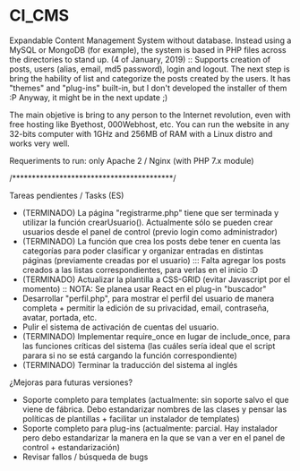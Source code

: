 # CI_CMS
Expandable Content Management System without database. Instead using a MySQL or MongoDB (for example), the system is based in PHP files across the directories to stand up.
(4 of January, 2019) :: Supports creation of posts, users (alias, email, md5 password), login and logout. The next step is bring the hability of list and categorize the posts created by the users.
It has "themes" and "plug-ins" built-in, but I don't developed the installer of them :P Anyway, it might be in the next update ;)

The main objetive is bring to any person to the Internet revolution, even with free hosting like Byethost, 000Webhost, etc.
You can run the website in any 32-bits computer with 1GHz and 256MB of RAM with a Linux distro and works very well.

Requeriments to run: only Apache 2 / Nginx (with PHP 7.x module)

/*****************************************/

Tareas pendientes / Tasks (ES)
- (TERMINADO) La página "registrarme.php" tiene que ser terminada y utilizar la función crearUsuario(). Actualmente sólo se pueden crear usuarios desde el panel de control (previo login como administrador)
- (TERMINADO) La función que crea los posts debe tener en cuenta las categorías para poder clasificar y organizar entradas en distintas páginas (previamente creadas por el usuario)
::: Falta agregar los posts creados a las listas correspondientes, para verlas en el inicio :D
- (TERMINADO) Actualizar la plantilla a CSS-GRID (evitar Javascript por el momento) :: NOTA: Se planea usar React en el plug-in "buscador"
- Desarrollar "perfil.php", para mostrar el perfil del usuario de manera completa + permitir la edición de su privacidad, email, contraseña, avatar, portada, etc.
- Pulir el sistema de activación de cuentas del usuario.
- (TERMINADO) Implementar require_once en lugar de include_once, para las funciones críticas del sistema (las cuáles sería ideal que el script parara si no se está cargando la función correspondiente)
- (TERMINADO) Terminar la traducción del sistema al inglés

¿Mejoras para futuras versiones?
- Soporte completo para templates (actualmente: sin soporte salvo el que viene de fábrica. Debo estandarizar nombres de las clases y pensar las políticas de plantillas + facilitar un instalador de templates)
- Soporte completo para plug-ins (actualmente: parcial. Hay instalador pero debo estandarizar la manera en la que se van a ver en el panel de control + estandarización)
- Revisar fallos / búsqueda de bugs
